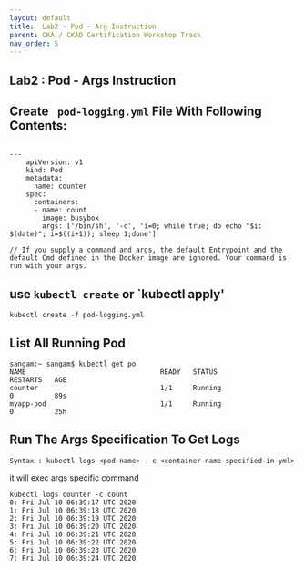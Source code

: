 ```yaml
---
layout: default
title:  Lab2 - Pod - Arg Instruction
parent: CKA / CKAD Certification Workshop Track
nav_order: 5
---
```


## Lab2 : Pod - Args Instruction 



## Create ` pod-logging.yml` File With Following Contents:

```

---
    apiVersion: v1
    kind: Pod
    metadata:
      name: counter
    spec:
      containers:
      - name: count
        image: busybox
        args: ['/bin/sh', '-c', 'i=0; while true; do echo "$i: $(date)"; i=$((i+1)); sleep 1;done']
    
// If you supply a command and args, the default Entrypoint and the default Cmd defined in the Docker image are ignored. Your command is run with your args.

```
## use `kubectl create` or `kubectl apply' 
```
kubectl create -f pod-logging.yml 

```

## List All Running Pod 
```
sangam:~ sangam$ kubectl get po
NAME                                 READY   STATUS                       RESTARTS   AGE
counter                              1/1     Running                      0          89s
myapp-pod                            1/1     Running                      0          25h

```
## Run The Args Specification To Get Logs 
```
Syntax : kubectl logs <pod-name> - c <container-name-specified-in-yml> 
```
it will exec args specific command 

```
kubectl logs counter -c count
0: Fri Jul 10 06:39:17 UTC 2020
1: Fri Jul 10 06:39:18 UTC 2020
2: Fri Jul 10 06:39:19 UTC 2020
3: Fri Jul 10 06:39:20 UTC 2020
4: Fri Jul 10 06:39:21 UTC 2020
5: Fri Jul 10 06:39:22 UTC 2020
6: Fri Jul 10 06:39:23 UTC 2020
7: Fri Jul 10 06:39:24 UTC 2020

```
